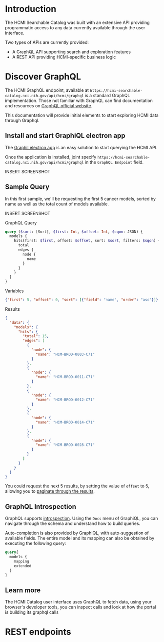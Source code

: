 # Introduction

The HCMI Searchable Catalog was built with an extensive API providing programmatic access to any data currently available through the user interface.

Two types of APIs are currently provided:

* A GraphQL API supporting search and exploration features
* A REST API providing HCMI-specific business logic

# Discover GraphQL

The HCMI GraphQL endpoint, available at `https://hcmi-searchable-catalog.nci.nih.gov/api/hcmi/graphql` is a standard GraphQL implementation. Those not familiar with GraphQL can find documentation and resources on [GraphQL official website](https://graphql.org/learn/).

This documentation will provide initial elements to start exploring HCMI data through Graphql.

## Install and start GraphiQL electron app

The [Graphil electron app](https://electronjs.org/apps/graphiql) is an easy solution to start querying the HCMI API. 

Once the application is installed, joint specify `https://hcmi-searchable-catalog.nci.nih.gov/api/hcmi/graphql` in the `GraphQL Endpoint` field.

INSERT SCREENSHOT

## Sample Query

In this first sample, we'll be requesting the first 5 cancer models, sorted by name as well as the total count of models available.

INSERT SCREENSHOT

GraphQL Query
```graphQL
query ($sort: [Sort], $first: Int, $offset: Int, $sqon: JSON) {
  models {
    hits(first: $first, offset: $offset, sort: $sort, filters: $sqon) {
      total
      edges {
        node {
          name
        }
      }
    }
  }  
}
```

Variables
```json
{"first": 5, "offset": 0, "sort": [{"field": "name", "order": "asc"}]}
```

Results
```json
{
  "data": {
    "models": {
      "hits": {
        "total": 15,
        "edges": [
          {
            "node": {
              "name": "HCM-BROD-0003-C71"
            }
          },
          {
            "node": {
              "name": "HCM-BROD-0011-C71"
            }
          },
          {
            "node": {
              "name": "HCM-BROD-0012-C71"
            }
          },
          {
            "node": {
              "name": "HCM-BROD-0014-C71"
            }
          },
          {
            "node": {
              "name": "HCM-BROD-0028-C71"
            }
          }
        ]
      }
    }
  }
}
```

You could request the next 5 results, by setting the value of `offset` to 5, allowing you to [paginate through the results](https://graphql.org/learn/pagination/).

## GraphQL Introspection

GraphQL supports [introspection](https://graphql.org/learn/introspection/). Using the `Docs` menu of GraphiQL, you can navigate through the schema and understand how to build queries.

Auto-completion is also provided by GraphiQL, with auto-suggestion of available fields. The entire model and its mapping can also be obtained by executing the following query:
```graphql
query{
  models {
    mapping
    extended
  }
}
```

## Learn more

The HCMI Catalog user interface uses GraphQL to fetch data, using your browser's developer tools, you can inspect calls and look at how the portal is building its graphql calls

# REST endpoints

